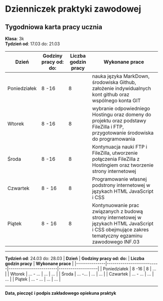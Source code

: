 # Dzienniczek praktyki zawodowej
## Tygodniowa karta pracy ucznia
**Klasa**: 3k  
**Tydzień od**: 17.03 do: 21.03

| **Dzień**     | **Godziny pracy od: do:** | **Liczba godzin pracy** | **Wykonane prace** |
|---------------|---------------------------|-------------------------|--------------------|
| Poniedziałek  | 8 -16                      | 8                       | nauka języka MarkDown, środowiska Github, założenie indywidualnych kont github oraz wspólnego konta GIT|
| Wtorek        | 8 -16                      | 8                       | wybranie odpowiedniego Hostingu oraz domeny do projektu oraz podstawy FileZilla i FTP, przygotowanie środowiska do programowania |
| Środa         | 8 -16                      | 8                       | Kontynuacja nauki FTP i FileZilla, utworzenie połączenia FileZilla z Hostingiem oraz tworzenie strony internetowej|
| Czwartek      | 8 - 16                  | 8                       | Programowanie własnej podstrony internetowej w językach HTML JavaScript i CSS                |
| Piątek        | 8 - 16                  | 8                     | Kontynuowanie prac związanych z  budową strony internetowej w językach HTML JavaScript i CSS obejmujące zakres tematyczny egzaminu zawodowego INF.03|
------------
**Tydzień od**: 24.03 do: 28.03
| **Dzień**     | **Godziny pracy od: do:** | **Liczba godzin pracy** | **Wykonane prace** |
|---------------|---------------------------|-------------------------|--------------------|
| Poniedziałek  | 8 -16                      | 8                       | ... |
| Wtorek        | ... - ...                      | ...                       | ... |
| Środa         | ... -...                      | ...                       | ... |
| Czwartek      | ... - ...                  | ...                       | ... |
| Piątek        | ... - ...                  | ...                     | ... |

------------

**Data, pieczęć i podpis zakładowego opiekuna praktyk**

